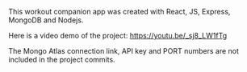 This workout companion app was created with React, JS, Express, MongoDB and Nodejs. 

Here is a video demo of the project: https://youtu.be/_sj8_LW1fTg



The Mongo Atlas connection link, API key and PORT numbers are not included in the project commits. 
